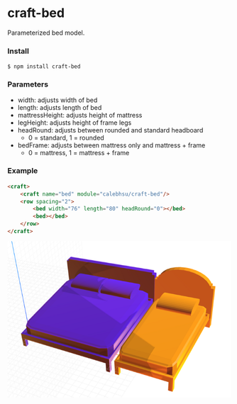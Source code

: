 # craft-bed

Parameterized bed model.

### Install
	$ npm install craft-bed

### Parameters
- width: adjusts width of bed 
- length: adjusts length of bed
- mattressHeight: adjusts height of mattress
- legHeight: adjusts height of frame legs
- headRound: adjusts between rounded and standard headboard
	- 0 = standard, 1 = rounded
- bedFrame: adjusts between mattress only and mattress + frame
	- 0 = mattress, 1 = mattress + frame

### Example
```html
<craft>
    <craft name="bed" module="calebhsu/craft-bed"/>
    <row spacing="2">
        <bed width="76" length="80" headRound="0"></bed>
        <bed></bed>
    </row>
</craft>
```

![example](example.png)
